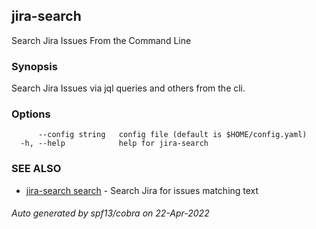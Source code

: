 ## jira-search

Search Jira Issues From the Command Line

### Synopsis

Search Jira Issues via jql queries and others from
the cli.

### Options

```
      --config string   config file (default is $HOME/config.yaml)
  -h, --help            help for jira-search
```

### SEE ALSO

* [jira-search search](jira-search_search.md)	 - Search Jira for issues matching text

###### Auto generated by spf13/cobra on 22-Apr-2022
